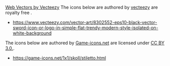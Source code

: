 <a href="https://www.vecteezy.com/free-vector/web">Web Vectors by Vecteezy</a>
The icons below are authored by [vecteezy](https://vecteezy.com/) are royalty free .

* https://www.vecteezy.com/vector-art/8302552-eps10-black-vector-sword-icon-or-logo-in-simple-flat-trendy-modern-style-isolated-on-white-background

The icons below are authored by [Game-icons.net](https://game-icons.net/) are licensed under [CC BY 3.0.](https://creativecommons.org/licenses/by/3.0/legalcode).

* https://game-icons.net/1x1/skoll/stiletto.html


